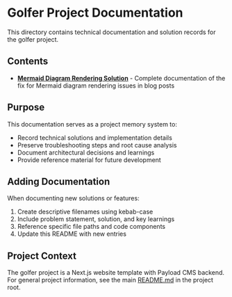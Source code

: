 # Golfer Project Documentation

This directory contains technical documentation and solution records for the golfer project.

## Contents

- [**Mermaid Diagram Rendering Solution**](./mermaid-diagram-rendering-solution.md) - Complete documentation of the fix for Mermaid diagram rendering issues in blog posts

## Purpose

This documentation serves as a project memory system to:
- Record technical solutions and implementation details
- Preserve troubleshooting steps and root cause analysis
- Document architectural decisions and learnings
- Provide reference material for future development

## Adding Documentation

When documenting new solutions or features:
1. Create descriptive filenames using kebab-case
2. Include problem statement, solution, and key learnings
3. Reference specific file paths and code components
4. Update this README with new entries

## Project Context

The golfer project is a Next.js website template with Payload CMS backend. For general project information, see the main [README.md](../README.md) in the project root.